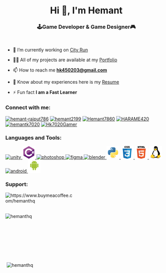 <h1 align="center">Hi 👋, I'm Hemant</h1>
<h3 align="center">🕹️Game Developer & Game Designer🎮</h3>
<br>


- 🔭 I’m currently working on [City Run](https://github.com/hemantHQ/CR-Unity)

- 👨‍💻 All of my projects are available at my [Portfolio](https://hemanthq.github.io/)

- 📫 How to reach me **hk450203@gmail.com**

- 📄 Know about my experiences here is my [Resume](https://github.com/hemantHQ/hemantHQ/blob/e61a333ba2a836aaef4f4f5c2f3d66da092510b0/resume.pdf)

- ⚡ Fun fact **I am a Fast Learner**

<h3 align="left">Connect with me:</h3>
<p align="left">
<a href="https://linkedin.com/in/hemant-rajput786" target="blank"><img src="https://img.shields.io/badge/LinkedIn-0077B5?style=for-the-badge&logo=linkedin&logoColor=white" alt="hemant-rajput786"/></a>
<a href="https://discordapp.com/users/hemant2199" target="blank"><img src="https://img.shields.io/badge/Discord-5865F2?style=for-the-badge&logo=discord&logoColor=white" alt="hemant2199" /></a>
<a href="https://www.reddit.com/user/Meow_Woof420/" target="blank"><img src="https://img.shields.io/badge/Reddit-FF4500?style=for-the-badge&logo=reddit&logoColor=white" alt="Hemant7860" /></a> 
<a href="https://t.me/HARAME420" target="blank"><img src="https://img.shields.io/badge/Telegram-2CA5E0?style=for-the-badge&logo=telegram&logoColor=white" alt="HARAME420" /></a>
<a href="https://www.instagram.com/hemantk7020/" target="blank"><img src="https://img.shields.io/badge/Instagram-E4405F?style=for-the-badge&logo=instagram&logoColor=white" alt="hemantk7020" /></a> 
<a href="https://twitter.com/Hk7020Gamer" target="blank"><img src="https://img.shields.io/badge/X-000000?style=for-the-badge&logo=x&logoColor=white" alt="Hk7020Gamer" /></a> 
</p>


<h3 align="left">Languages and Tools:</h3>
<p align="left">
  </a> <a href="https://unity.com/" target="_blank" rel="noreferrer"> <img src="https://i.ibb.co/H77swgx/CITYPNG-COM-Unity-Game-Engine-Logo-Icon-PNG-1000x1000.png" alt="unity" width="40" height="40"/> </a></a>
<a href="https://www.w3schools.com/cs/" target="_blank" rel="noreferrer"> <img src="https://raw.githubusercontent.com/devicons/devicon/master/icons/csharp/csharp-original.svg" alt="csharp" width="40" height="40"/> </a>
<a href="https://www.photoshop.com/en" target="_blank" rel="noreferrer"> <img src="https://i.ibb.co/m89Dq6J/Adobe-Photoshop-CC-icon-svg.png" alt="photoshop" width="40" height="40"/> </a>
<a href="https://www.figma.com/" target="_blank" rel="noreferrer"> <img src="https://www.vectorlogo.zone/logos/figma/figma-icon.svg" alt="figma" width="40" height="40"/> </a>
<a href="https://www.blender.org/" target="_blank" rel="noreferrer"> <img src="https://i.ibb.co/8db08kF/Blender-logo-no-text-svg.png" alt="blender" width="40" height="40"/> </a>
<a href="https://www.python.org" target="_blank" rel="noreferrer"> <img src="https://raw.githubusercontent.com/devicons/devicon/master/icons/python/python-original.svg" alt="python" width="40" height="40"/>
<a href="https://www.w3schools.com/css/" target="_blank" rel="noreferrer"> <img src="https://raw.githubusercontent.com/devicons/devicon/master/icons/css3/css3-original-wordmark.svg" alt="css3" width="40" height="40"/> </a> 
<a href="https://www.w3.org/html/" target="_blank" rel="noreferrer"> <img src="https://raw.githubusercontent.com/devicons/devicon/master/icons/html5/html5-original-wordmark.svg" alt="html5" width="40" height="40"/> </a>
<a href="https://www.linux.org/" target="_blank" rel="noreferrer"> <img src="https://raw.githubusercontent.com/devicons/devicon/master/icons/linux/linux-original.svg" alt="linux" width="40" height="40"/> </a>  
<a href="https://office.com" target="_blank" rel="noreferrer"> <img src=https://i.ibb.co/xHJdSh1/pngimg-com-microsoft-PNG13.png" alt="android" width="40" height="40"/> </a>
<a href="https://developer.android.com" target="_blank" rel="noreferrer"> <img src="https://raw.githubusercontent.com/devicons/devicon/master/icons/android/android-original-wordmark.svg" alt="android" width="40" height="40"/> </a>
</p>

<h3 align="left">Support:</h3>
<p><a href="https://www.buymeacoffee.com/hemanthq"> <img align="left" src="https://cdn.buymeacoffee.com/buttons/v2/default-yellow.png" height="50" width="210" alt="https://www.buymeacoffee.com/hemanthq" /></a></p><br><br><br>

<p><img align="left" src="https://github-readme-stats.vercel.app/api/top-langs?username=hemanthq&show_icons=true&theme=dark&title_color=ca4e4e&text_color=dedede&locale=en&layout=compact" alt="hemanthq" /></p><br><br><br><br><br><br><br><br>

<p>&nbsp;<img align="center" src="https://github-readme-stats.vercel.app/api?username=hemanthq&show_icons=true&theme=tokyonight&title_color=2b72e3&text_color=ffffff&locale=en" alt="hemanthq" /></p>
